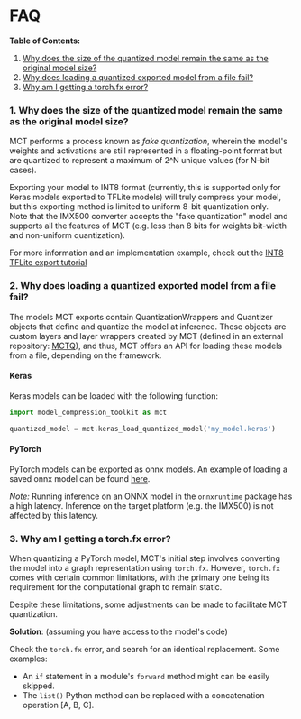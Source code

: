 # FAQ

**Table of Contents:**

1. [Why does the size of the quantized model remain the same as the original model size?](#1-why-does-the-size-of-the-quantized-model-remain-the-same-as-the-original-model-size)
2. [Why does loading a quantized exported model from a file fail?](#2-why-does-loading-a-quantized-exported-model-from-a-file-fail)
3. [Why am I getting a torch.fx error?](#3-why-am-i-getting-a-torchfx-error)


### 1. Why does the size of the quantized model remain the same as the original model size?

MCT performs a process known as *fake quantization*, wherein the model's weights and activations are still represented in a floating-point
format but are quantized to represent a maximum of 2^N unique values (for N-bit cases).

Exporting your model to INT8 format (currently, this is supported only for Keras models exported to TFLite models) will truly compress your model,
but this exporting method is limited to uniform 8-bit quantization only.  
Note that the IMX500 converter accepts the "fake quantization" model and supports all the features of MCT (e.g. less than 8 bits for weights bit-width and non-uniform quantization).
 
For more information and an implementation example, check out the [INT8 TFLite export tutorial](https://github.com/sony/model_optimization/blob/main/tutorials/notebooks/keras/export/example_keras_export.ipynb)


### 2. Why does loading a quantized exported model from a file fail?

The models MCT exports contain QuantizationWrappers and Quantizer objects that define and quantize the model at inference.
These objects are custom layers and layer wrappers created by MCT (defined in an external repository: [MCTQ](https://github.com/sony/mct_quantizers)), 
and thus, MCT offers an API for loading these models from a file, depending on the framework.

#### Keras

Keras models can be loaded with the following function:
```python
import model_compression_toolkit as mct

quantized_model = mct.keras_load_quantized_model('my_model.keras')
```

#### PyTorch

PyTorch models can be exported as onnx models. An example of loading a saved onnx model can be found [here](https://github.com/sony/model_optimization/blob/main/docs/api/experimental_api_docs/modules/exporter.html#use-exported-model-for-inference).

*Note:* Running inference on an ONNX model in the `onnxruntime` package has a high latency.
Inference on the target platform (e.g. the IMX500) is not affected by this latency.


### 3. Why am I getting a torch.fx error?

When quantizing a PyTorch model, MCT's initial step involves converting the model into a graph representation using `torch.fx`.
However, `torch.fx` comes with certain common limitations, with the primary one being its requirement for the computational graph to remain static.

Despite these limitations, some adjustments can be made to facilitate MCT quantization.

**Solution**: (assuming you have access to the model's code)

Check the `torch.fx` error, and search for an identical replacement. Some examples:
* An `if` statement in a module's `forward` method might can be easily skipped.
* The `list()` Python method can be replaced with a concatenation operation [A, B, C].
